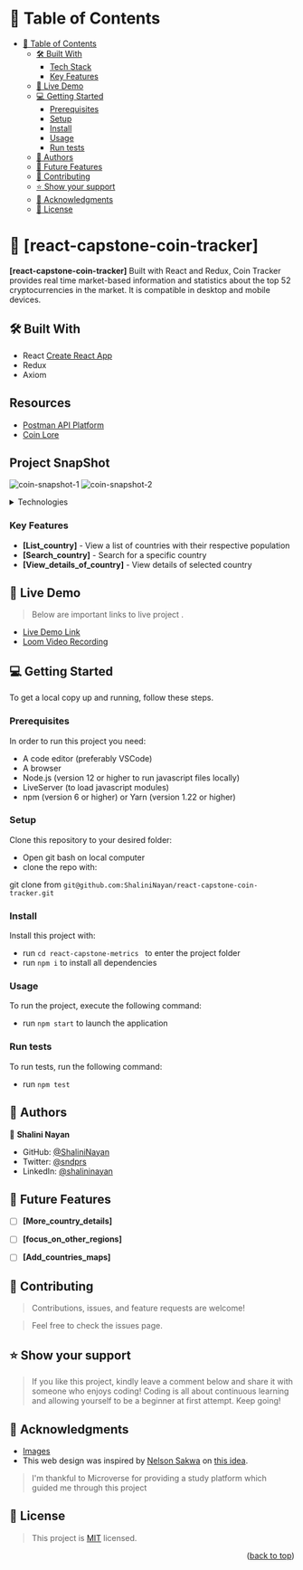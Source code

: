 <!-- TABLE OF CONTENTS -->

# 📗 Table of Contents

- [📗 Table of Contents](#-table-of-contents)
  - [🛠 Built With ](#-built-with-)
    - [Tech Stack ](#tech-stack-)
    - [Key Features ](#key-features-)
  - [🚀 Live Demo ](#-live-demo-)
  - [💻 Getting Started ](#-getting-started-)
    - [Prerequisites](#prerequisites)
    - [Setup](#setup)
    - [Install](#install)
    - [Usage](#usage)
    - [Run tests](#run-tests)
  - [👥 Authors ](#-authors-)
  - [🔭 Future Features ](#-future-features-)
  - [🤝 Contributing ](#-contributing-)
  - [⭐️ Show your support ](#️-show-your-support-)
  - [🙏 Acknowledgments ](#-acknowledgments-)
  - [📝 License ](#-license-)

<!-- PROJECT DESCRIPTION -->

# 📖 [react-capstone-coin-tracker] <a name="about-project"></a>

**[react-capstone-coin-tracker]** Built with React and Redux, Coin Tracker provides real time market-based information and statistics about the top 52 cryptocurrencies in the market. It is compatible in desktop and mobile devices.

## 🛠 Built With <a name="built-with"></a>
- React [Create React App](https://github.com/facebook/create-react-app)
- Redux 
- Axiom 

## Resources
- [Postman API Platform](https://www.postman.com/)
- [Coin Lore](https://www.coinlore.com/cryptocurrency-data-api)

## Project SnapShot
![coin-snapshot-1](https://user-images.githubusercontent.com/40334904/190860012-0b4df138-e994-4698-9c2e-31b86a6e70c7.png)
![coin-snapshot-2](https://user-images.githubusercontent.com/40334904/190860076-c49ca487-5f18-4141-92c2-e19728856927.png)


<details>
<summary>Technologies</summary>
  <ul>
    <li><a href="https://create-react-app.dev">React</a></li>
    <li><a href="https://redux.js.org/">Redux</a></li>
    <li><a href="https://axios-http.com/">Axios</a></li>    
  </ul>
</details>

<!-- Features -->

### Key Features <a name="key-features"></a>


- **[List_country]** - View a list of countries with their respective population
- **[Search_country]** - Search for a specific country
- **[View_details_of_country]** - View details of selected country

<!-- LIVE DEMO -->

## 🚀 Live Demo <a name="live-demo"></a>
> Below are important links to live project .
- [Live Demo Link]()
- [Loom Video Recording]()


<!-- GETTING STARTED -->

## 💻 Getting Started <a name="getting-started"></a>

To get a local copy up and running, follow these steps.

### Prerequisites

In order to run this project you need:
- A code editor (preferably VSCode)
- A browser
- Node.js (version 12 or higher to run javascript files locally)
- LiveServer (to load javascript modules)
- npm (version 6 or higher) or Yarn (version 1.22 or higher)


### Setup
Clone this repository to your desired folder:

- Open git bash on local computer
- clone the repo with: 

git clone from ```git@github.com:ShaliniNayan/react-capstone-coin-tracker.git```

### Install

Install this project with:

- run ```cd react-capstone-metrics ``` to enter the project folder
- run ```npm i``` to install all dependencies



### Usage

To run the project, execute the following command:

- run ```npm start``` to launch the application


### Run tests

To run tests, run the following command:

- run ```npm test```



<!-- AUTHORS -->

## 👥 Authors <a name="authors"></a>

👤 **Shalini Nayan**

- GitHub: [@ShaliniNayan](https://github.com/ShaliniNayan)
- Twitter: [@sndprs](https://twitter.com/sndprs)
- LinkedIn: [@shalininayan](https://www.linkedin.com/in/shalininayan/)

<!-- FUTURE FEATURES -->

## 🔭 Future Features <a name="future-features"></a>

- [ ] **[More_country_details]**
- [ ] **[focus_on_other_regions]**
- [ ] **[Add_countries_maps]**


<!-- CONTRIBUTING -->

## 🤝 Contributing <a name="contributing"></a>

> Contributions, issues, and feature requests are welcome!

> Feel free to check the issues page.


<!-- SUPPORT -->

## ⭐️ Show your support <a name="support"></a>

> If you like this project, kindly leave a comment below and share it with someone who enjoys coding! Coding is all about continuous learning and allowing yourself to be a beginner at first attempt. Keep going! 


<!-- ACKNOWLEDGEMENTS -->

## 🙏 Acknowledgments <a name="acknowledgements"></a>

- [Images](https://www.shutterstock.com/discover/on-demand-image-0722?c3apidt=p15782295645&gclid=CjwKCAjw4JWZBhApEiwAtJUN0DgoXFYUDHD2f7f1dGWlDZXyhzWS0Wo9WJ4Dc8lt2NbQm3KofqfCThoCLoYQAvD_BwE&gclsrc=aw.ds&kw=shutterstock)
- This web design was inspired by [Nelson Sakwa](https://www.behance.net/sakwadesignstudio)
on [this idea](https://www.behance.net/gallery/31579789/Ballhead-App-(Free-PSDs)).

> I'm thankful to Microverse for providing a study platform which guided me through this project


<!-- LICENSE -->

## 📝 License <a name="license"></a>

> This project is [MIT](./LICENSE) licensed.

<p align="right">(<a href="#readme-top">back to top</a>)</p>
